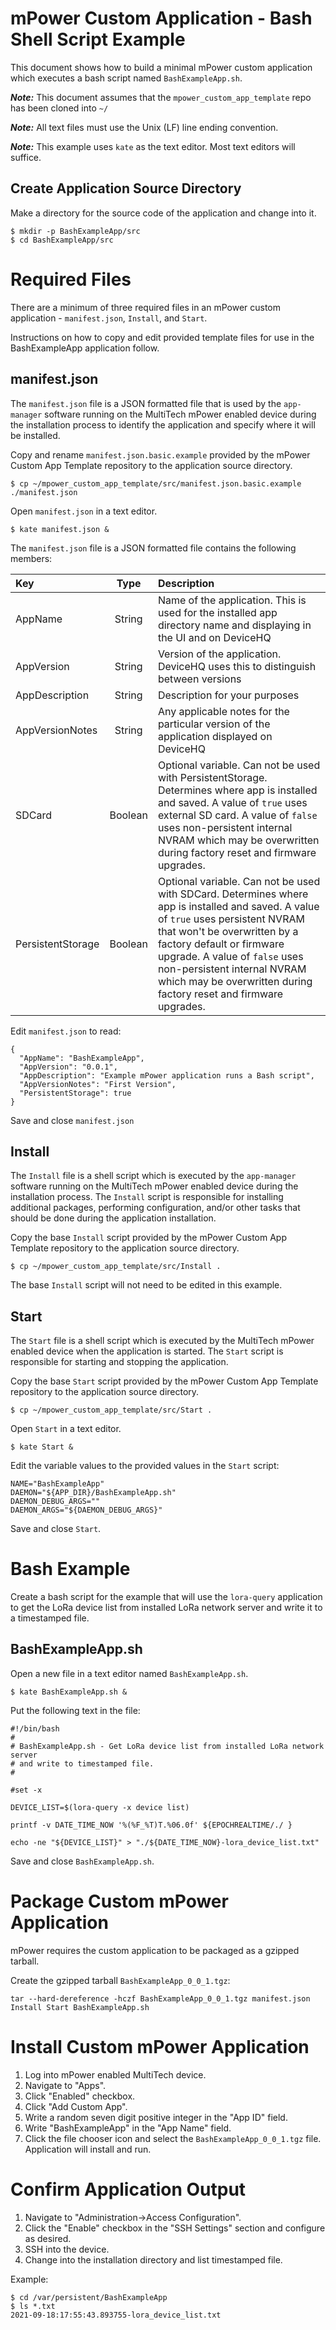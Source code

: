 # mPower Custom Application - Bash Shell Script Example

This document shows how to build a minimal mPower custom application which executes a bash script named `BashExampleApp.sh`.

**_Note:_** This document assumes that the `mpower_custom_app_template` repo has been cloned into `~/`

**_Note:_** All text files must use the Unix (LF) line ending convention.

**_Note:_** This example uses `kate` as the text editor. Most text editors will suffice.

## Create Application Source Directory

Make a directory for the source code of the application and change into it.

```
$ mkdir -p BashExampleApp/src
$ cd BashExampleApp/src
```

# Required Files

There are a minimum of three required files in an mPower custom application - `manifest.json`, `Install`, and `Start`. 

Instructions on how to copy and edit provided template files for use in the BashExampleApp application follow.

## manifest.json

The `manifest.json` file is a JSON formatted file that is used by the `app-manager` software running on the MultiTech mPower enabled device during the installation process to identify the application and specify where it will be installed.

Copy and rename `manifest.json.basic.example` provided by the mPower Custom App Template repository to the application source directory.

```
$ cp ~/mpower_custom_app_template/src/manifest.json.basic.example ./manifest.json
```

Open `manifest.json` in a text editor.

```
$ kate manifest.json &
```

The `manifest.json` file is a JSON formatted file contains the following members:

| Key               | Type    | Description |
| :---------------- | :-----: | :---------- |
| AppName           | String  | Name of the application. This is used for the installed app directory name and displaying in the UI and on DeviceHQ |
| AppVersion        | String  | Version of the application. DeviceHQ uses this to distinguish between versions |
| AppDescription    | String  | Description for your purposes |
| AppVersionNotes   | String  | Any applicable notes for the particular version of the application displayed on DeviceHQ |
| SDCard 	        | Boolean | Optional variable. Can not be used with PersistentStorage. Determines where app is installed and saved. A value of `true` uses external SD card. A value of `false` uses non-persistent internal NVRAM which may be overwritten during factory reset and firmware upgrades. |
| PersistentStorage | Boolean | Optional variable. Can not be used with SDCard. Determines where app is installed and saved. A value of `true` uses persistent NVRAM that won't be overwritten by a factory default or firmware upgrade. A value of `false` uses non-persistent internal NVRAM which may be overwritten during factory reset and firmware upgrades. |

Edit `manifest.json` to read:

```
{
  "AppName": "BashExampleApp",
  "AppVersion": "0.0.1",
  "AppDescription": "Example mPower application runs a Bash script",
  "AppVersionNotes": "First Version",
  "PersistentStorage": true
}
```

Save and close `manifest.json`

## Install

The `Install` file is a shell script which is executed by the `app-manager` software running on the MultiTech mPower enabled device during the installation process. The `Install` script is responsible for installing additional packages, performing configuration, and/or other tasks that should be done during the application installation.

Copy the base `Install` script provided by the mPower Custom App Template repository to the application source directory.

```
$ cp ~/mpower_custom_app_template/src/Install .
```

The base `Install` script will not need to be edited in this example.

## Start

The `Start` file is a shell script which is executed by the MultiTech mPower enabled device when the application is started. The `Start` script is responsible for starting and stopping the application.

Copy the base `Start` script provided by the mPower Custom App Template repository to the application source directory.

```
$ cp ~/mpower_custom_app_template/src/Start .
```

Open `Start` in a text editor.

```
$ kate Start &
```

Edit the variable values to the provided values in the `Start` script:

```
NAME="BashExampleApp"
DAEMON="${APP_DIR}/BashExampleApp.sh"
DAEMON_DEBUG_ARGS=""
DAEMON_ARGS="${DAEMON_DEBUG_ARGS}"
```

Save and close `Start`.

# Bash Example 

Create a bash script for the example that will use the `lora-query` application to get the LoRa device list from installed LoRa network server and write it to a timestamped file.

## BashExampleApp.sh

Open a new file in a text editor named `BashExampleApp.sh`.

```
$ kate BashExampleApp.sh &
```

Put the following text in the file:

```
#!/bin/bash
#
# BashExampleApp.sh - Get LoRa device list from installed LoRa network server
# and write to timestamped file.
#

#set -x

DEVICE_LIST=$(lora-query -x device list)

printf -v DATE_TIME_NOW '%(%F_%T)T.%06.0f' ${EPOCHREALTIME/./ }

echo -ne "${DEVICE_LIST}" > "./${DATE_TIME_NOW}-lora_device_list.txt"
```

Save and close `BashExampleApp.sh`.

# Package Custom mPower Application

mPower requires the custom application to be packaged as a gzipped tarball.

Create the gzipped tarball `BashExampleApp_0_0_1.tgz`:

`tar --hard-dereference -hczf BashExampleApp_0_0_1.tgz manifest.json Install Start BashExampleApp.sh`

# Install Custom mPower Application

1. Log into mPower enabled MultiTech device. 
2. Navigate to "Apps".
3. Click "Enabled" checkbox.
4. Click "Add Custom App".
5. Write a random seven digit positive integer in the "App ID" field.
6. Write "BashExampleApp" in the "App Name" field.
7. Click the file chooser icon and select the `BashExampleApp_0_0_1.tgz` file. Application will install and run.

# Confirm Application Output

1. Navigate to "Administration->Access Configuration".
2. Click the "Enable" checkbox in the "SSH Settings" section and configure as desired.
3. SSH into the device.
4. Change into the installation directory and list timestamped file. 

Example:
```
$ cd /var/persistent/BashExampleApp
$ ls *.txt
2021-09-18:17:55:43.893755-lora_device_list.txt
```
